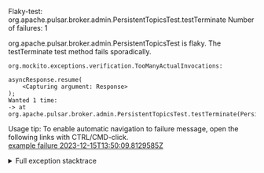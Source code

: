         
Flaky-test: org.apache.pulsar.broker.admin.PersistentTopicsTest.testTerminate
Number of failures: 1

org.apache.pulsar.broker.admin.PersistentTopicsTest is flaky. The testTerminate test method fails sporadically.

```
org.mockito.exceptions.verification.TooManyActualInvocations:

asyncResponse.resume(
    <Capturing argument: Response>
);
Wanted 1 time:
-> at org.apache.pulsar.broker.admin.PersistentTopicsTest.testTerminate(PersistentTopicsTest.java:435)
```

Usage tip: To enable automatic navigation to failure message, open the following links with CTRL/CMD-click.  
[example failure 2023-12-15T13:50:09.8129585Z](https://github.com/apache/pulsar/actions/runs/7222621311/job/19680223704#step:10:1571)  


<details>
<summary>Full exception stacktrace</summary>
<code><pre>
org.mockito.exceptions.verification.TooManyActualInvocations:

asyncResponse.resume(
    <Capturing argument: Response>
);
Wanted 1 time:
-> at org.apache.pulsar.broker.admin.PersistentTopicsTest.testTerminate(PersistentTopicsTest.java:435)
But was 2 times:
-> at org.apache.pulsar.broker.admin.v2.PersistentTopics.lambda$createNonPartitionedTopic$6(PersistentTopics.java:336)
-> at org.apache.pulsar.broker.admin.impl.PersistentTopicsBase.lambda$internalCreateSubscriptionForNonPartitionedTopic$237(PersistentTopicsBase.java:2385)


	at org.apache.pulsar.broker.admin.PersistentTopicsTest.testTerminate(PersistentTopicsTest.java:435)
	at java.base/jdk.internal.reflect.NativeMethodAccessorImpl.invoke0(Native Method)
	at java.base/jdk.internal.reflect.NativeMethodAccessorImpl.invoke(NativeMethodAccessorImpl.java:77)
	at java.base/jdk.internal.reflect.DelegatingMethodAccessorImpl.invoke(DelegatingMethodAccessorImpl.java:43)
	at java.base/java.lang.reflect.Method.invoke(Method.java:568)
	at org.testng.internal.invokers.MethodInvocationHelper.invokeMethod(MethodInvocationHelper.java:139)
	at org.testng.internal.invokers.InvokeMethodRunnable.runOne(InvokeMethodRunnable.java:47)
	at org.testng.internal.invokers.InvokeMethodRunnable.call(InvokeMethodRunnable.java:76)
	at org.testng.internal.invokers.InvokeMethodRunnable.call(InvokeMethodRunnable.java:11)
	at java.base/java.util.concurrent.FutureTask.run(FutureTask.java:264)
	at java.base/java.util.concurrent.ThreadPoolExecutor.runWorker(ThreadPoolExecutor.java:1136)
	at java.base/java.util.concurrent.ThreadPoolExecutor$Worker.run(ThreadPoolExecutor.java:635)
	at java.base/java.lang.Thread.run(Thread.java:840)

</pre></code>
</details>


